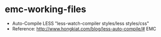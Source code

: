 # emc-working-files

- Auto-Compile LESS "less-watch-compiler styles/less styles/css"
- Reference: http://www.hongkiat.com/blog/less-auto-compile/# EMC
